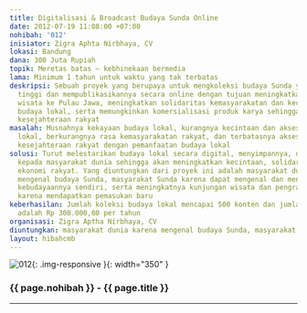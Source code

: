 ```yaml
---
title: Digitalisasi & Broadcast Budaya Sunda Online
date: 2012-07-19 11:08:00 +07:00
nohibah: '012'
inisiator: Zigra Aphta Nirbhaya, CV
lokasi: Bandung
dana: 300 Juta Rupiah
topik: Meretas batas – kebhinekaan bermedia
lama: Minimum 1 tahun untuk waktu yang tak terbatas
deskripsi: Sebuah proyek yang berupaya untuk mengkoleksi budaya Sunda yang bernilai
  tinggi dan mempublikasikannya secara online dengan tujuan meningkatkan kunjungan
  wisata ke Pulau Jawa, meningkatkan solidaritas kemasyarakatan dan kecintaan terhadap
  budaya lokal, serta memungkinkan komersialisasi produk karya sehingga meningkatkan
  kesejahteraan rakyat
masalah: Musnahnya kekayaan budaya lokal, kurangnya kecintaan dan akses terhadap budaya
  lokal, berkurangnya rasa kemasyarakatan rakyat, dan terbatasnya akses untuk peningkatan
  kesejahteraan rakyat dengan pemanfaatan budaya lokal
solusi: Turut melestarikan budaya lokal secara digital, menyimpannya, dan menyebarkannya
  kepada masyarakat dunia sehingga akan meningkatkan kecintaan, solidaritas, dan peningkatan
  ekonomi rakyat. Yang diuntungkan dari proyek ini adalah masyarakat dunia karena
  mengenal budaya Sunda, masyarakat Sunda karena dapat mengenal dan menggali kembali
  kebudayaannya sendiri, serta meningkatnya kunjungan wisata dan pengrajin seniman
  karena mendapatkan pemasukan baru
keberhasilan: Jumlah koleksi budaya lokal mencapai 500 konten dan jumlah minimum transaksi
  adalah Rp 300.000,00 per tahun
organisasi: Zigra Aptha Nirbhaya, CV
diuntungkan: masyarakat dunia karena mengenal budaya Sunda, masyarakat Sunda karena dapat mengenal dan menggali kembali kebudayaannya sendiri, serta meningkatnya kunjungan wisata dan pengrajin seniman karena mendapatkan pemasukan baru
layout: hibahcmb
---
```


![012](/static/img/hibahcmb/012.png){: .img-responsive }{: width="350" }

### {{ page.nohibah }} - {{ page.title }}

---

